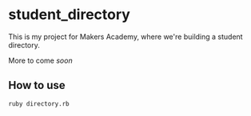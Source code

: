 # student_directory


This is my project for Makers Academy, where we're building a student directory. 

More to come *soon*


## How to use 

``` shell
ruby directory.rb
```